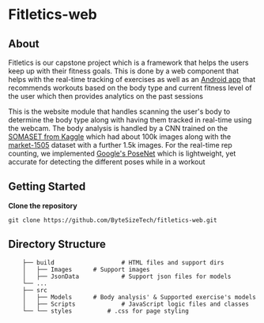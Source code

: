 # Fitletics-web

## About
Fitletics is our capstone project which is a framework that helps the users keep up with their fitness goals. This is done by a web component that helps with the real-time tracking of exercises as well as an [Android app](https://github.com/ByteSizeTech/fitletics-android) that recommends workouts based on the body type and current fitness level of the user which then provides analytics on the past sessions <br>

This is the website module that handles scanning the user's body to determine the body type along with having them tracked in real-time using the webcam. The body analysis is handled by a CNN trained on the [SOMASET from Kaggle](https://www.kaggle.com/vicolab/somaset) which had about 100k images along with the [market-1505](https://www.aitribune.com/dataset/2018051063)  dataset with a further 1.5k images. For the real-time rep counting, we implemented [Google's PoseNet](https://github.com/tensorflow/tfjs-models/tree/master/posenet) which is lightweight, yet accurate for detecting the different poses while in a workout 

## Getting Started
<b>Clone the repository </b>
``` 
git clone https://github.com/ByteSizeTech/fitletics-web.git
```

## Directory Structure
```
    ├── build                   # HTML files and support dirs
    │   ├── Images		# Support images
    │   ├── JsonData         	# Support json files for models
    └── ...
    ├── src
    │   ├── Models		# Body analysis' & Supported exercise's models 
    │   ├── Scripts         	# JavaScript logic files and classes
    └── └── styles         	# .css for page styling
```	
